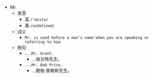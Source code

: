 - Mr.
  - 发音
    - 英 `/'mistə/`
    - 美 `/undefined/`
  - 词义
    - `Mr. is used before a man's name when you are speaking or referring to him`
  - 例句
    - `...Mr. Grant.`
      - …格兰特先生。
    - `...Mr. Bob Price.`
      - …鲍勃·普赖斯先生。


